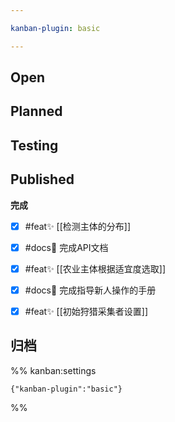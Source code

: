 ```yaml
---

kanban-plugin: basic

---
```


## Open



## Planned



## Testing



## Published

**完成**
- [x] #feat✨ [[检测主体的分布]]
- [x] #docs📄 完成API文档
- [x] #feat✨ [[农业主体根据适宜度选取]]
- [x] #docs📄 完成指导新人操作的手册
- [x] #feat✨ [[初始狩猎采集者设置]]


## 归档





%% kanban:settings
```
{"kanban-plugin":"basic"}
```
%%